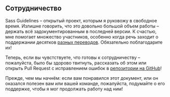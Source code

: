 
## Сотрудничество

Sass Guidelines – открытый проект, которым я руковожу в свободное время. Излишне говорить, что это довольно большой объем работы – держать всё задокументированным в последней версии. К счастью, мне помогает множество участников, особенно когда речь заходит о поддержании десятков <a href="#options-panel" class="link-like">разных переводов</a>. Обязательно поблагодарите их!

Теперь, если вы чувстствуете, что готовы к сотрудничеству – пожалуйста, было бы здорово твитнуть, рассказать об этом или открыть Pull Request с исправлением ошибок в [репозитории на GitHub](https://github.com/KittyGiraudel/sass-guidelines)!

Прежде, чем мы начнём: если вам понравился этот документ, или он оказался полезен вам или вашей команде, пожалуйста, подумайте о его поддержке, чтобы я мог продолжать работу над ним!

